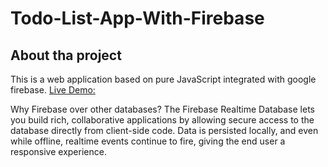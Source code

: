 # Todo-List-App-With-Firebase

## About tha project
This is a web application based on pure JavaScript integrated with google firebase.
[Live Demo:](https://khandelwal20sid.github.io/Todo-List-App-With-Firebase/)

Why Firebase over other databases?
The Firebase Realtime Database lets you build rich, collaborative applications by allowing secure access to the database directly from client-side code. Data is persisted locally, and even while offline, realtime events continue to fire, giving the end user a responsive experience.

